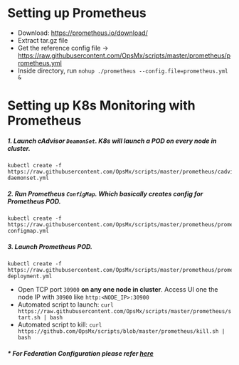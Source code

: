 # Setting up Prometheus

* Download: https://prometheus.io/download/
* Extract tar.gz file
* Get the reference config file -> https://raw.githubusercontent.com/OpsMx/scripts/master/prometheus/prometheus.yml
* Inside directory, run `nohup ./prometheus --config.file=prometheus.yml &`

# Setting up K8s Monitoring with Prometheus
##### 1. Launch cAdvisor `DeamonSet`. K8s will launch a POD on every node in cluster.
```
kubectl create -f https://raw.githubusercontent.com/OpsMx/scripts/master/prometheus/cadvisor-daemonset.yml
```
##### 2. Run Prometheus `ConfigMap`. Which basically creates config for Prometheus POD.
```
kubectl create -f https://raw.githubusercontent.com/OpsMx/scripts/master/prometheus/prometheus-configmap.yml
```
##### 3. Launch Prometheus POD.
```
kubectl create -f https://raw.githubusercontent.com/OpsMx/scripts/master/prometheus/prometheus-deployment.yml
```
 * Open TCP port `30900` **on any one node in cluster**. Access UI one the node IP with `30900` like `http:<NODE_IP>:30900`
 * Automated script to launch: `curl https://raw.githubusercontent.com/OpsMx/scripts/master/prometheus/start.sh | bash`
 * Automated script to kill: `curl https://github.com/OpsMx/scripts/blob/master/prometheus/kill.sh | bash`

##### * For Federation Configuration please refer [here](https://github.com/OpsMx/scripts/blob/master/prometheus/prometheus.yml#L44)
